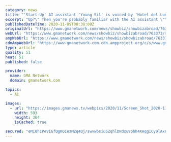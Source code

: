 ```yaml
---
category: news
title: "'Start-Up' AI assistant 'Young Sil' is voiced by 'Hotel del Luna' actor Yeo Jin Goo"
excerpt: "Up?\" Then you're probably familiar with the AI assistant \"Young Sil.\" Well, did you know that Young Sil is voiced by \"Hotel del Luna\" actor Yeo Jin Goo? That's according to a report on Koreaboo. Young Sil will first appear inside Han Ji-pyeong's home,"
publishedDateTime: 2020-11-09T08:38:00Z
originalUrl: "https://www.gmanetwork.com/news/showbiz/showbizabroad/763373/start-up-ai-assistant-young-sil-is-voiced-by-hotel-del-luna-actor-yeo-jin-goo/story/"
webUrl: "https://www.gmanetwork.com/news/showbiz/showbizabroad/763373/start-up-ai-assistant-young-sil-is-voiced-by-hotel-del-luna-actor-yeo-jin-goo/story/"
ampWebUrl: "https://www.gmanetwork.com/news/showbiz/showbizabroad/763373/start-up-ai-assistant-young-sil-is-voiced-by-hotel-del-luna-actor-yeo-jin-goo/story/?amp"
cdnAmpWebUrl: "https://www-gmanetwork-com.cdn.ampproject.org/c/s/www.gmanetwork.com/news/showbiz/showbizabroad/763373/start-up-ai-assistant-young-sil-is-voiced-by-hotel-del-luna-actor-yeo-jin-goo/story/?amp"
type: article
quality: 51
heat: 51
published: false

provider:
  name: GMA Network
  domain: gmanetwork.com

topics:
  - AI

images:
  - url: "https://images.gmanews.tv/webpics/2020/11/Screen_Shot_2020-11-09_at_4_2020_11_09_16_36_51.png"
    width: 593
    height: 364
    isCached: true

secured: "eMI0h1PeViGfQgKQIezMZq4Qj/swvwbsiuSZqhlDNdxu9phh4KHqgICy9lAxU2bx2pVFSj2UjzMmMfhspptfFXNquFlMzgTT7X1ePQWHAskosR51T7HLsR+zx6m2ZYYOb4GWGYk0G+iZHP9IgTONdXk8/RWUIojEnJByr+SQDcaY1oveQD8ecjHZ/MZPNVGdkbYE1+imZWC81GbXPeg8zg9w7/4SWHaBkOuB9nO42/qar6Cu6eVFqUDOJqpLCk2GTYwclMgF5q1esDUbC2wKu2tatSGsWXj4MTG3j1Xp38MGjZ8XccJ9qO7xgKPOkWrmW6uNZassh8glCGpXfW89QAH/2TbmP4Ljh6fdo8da2FU=;EQc6l4SlInTmm7Ke8JWszA=="
---
```


